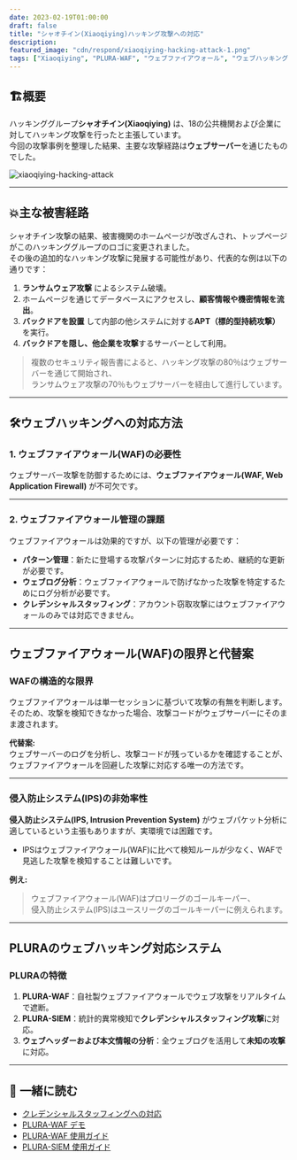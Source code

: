 ```yaml
---
date: 2023-02-19T01:00:00
draft: false
title: "シャオチイン(Xiaoqiying)ハッキング攻撃への対応"
description: 
featured_image: "cdn/respond/xiaoqiying-hacking-attack-1.png"
tags: ["Xiaoqiying", "PLURA-WAF", "ウェブファイアウォール", "ウェブハッキング", "攻撃対応", "クレデンシャルスタッフィング"]
---
```


## 🏗️概要

ハッキンググループ**シャオチイン(Xiaoqiying)** は、18の公共機関および企業に対してハッキング攻撃を行ったと主張しています。  
今回の攻撃事例を整理した結果、主要な攻撃経路は**ウェブサーバー**を通じたものでした。
<!--more-->
![xiaoqiying-hacking-attack](https://blog.plura.io/cdn/respond/xiaoqiying-hacking-attack-1.png)

---

## 💥主な被害経路

シャオチイン攻撃の結果、被害機関のホームページが改ざんされ、トップページがこのハッキンググループのロゴに変更されました。  
その後の追加的なハッキング攻撃に発展する可能性があり、代表的な例は以下の通りです：

1. **ランサムウェア攻撃** によるシステム破壊。  
2. ホームページを通じてデータベースにアクセスし、**顧客情報や機密情報を流出**。  
3. **バックドアを設置** して内部の他システムに対する**APT（標的型持続攻撃）** を実行。  
4. **バックドアを隠し、他企業を攻撃**するサーバーとして利用。

> 複数のセキュリティ報告書によると、ハッキング攻撃の80％はウェブサーバーを通じて開始され、  
> ランサムウェア攻撃の70％もウェブサーバーを経由して進行しています。

---

## 🛠️ウェブハッキングへの対応方法

### 1. ウェブファイアウォール(WAF)の必要性
ウェブサーバー攻撃を防御するためには、**ウェブファイアウォール(WAF, Web Application Firewall)** が不可欠です。

---

### 2. ウェブファイアウォール管理の課題

ウェブファイアウォールは効果的ですが、以下の管理が必要です：
- **パターン管理**：新たに登場する攻撃パターンに対応するため、継続的な更新が必要です。  
- **ウェブログ分析**：ウェブファイアウォールで防げなかった攻撃を特定するためにログ分析が必要です。  
- **クレデンシャルスタッフィング**：アカウント窃取攻撃にはウェブファイアウォールのみでは対応できません。

---

## ウェブファイアウォール(WAF)の限界と代替案

### WAFの構造的な限界
ウェブファイアウォールは単一セッションに基づいて攻撃の有無を判断します。  
そのため、攻撃を検知できなかった場合、攻撃コードがウェブサーバーにそのまま渡されます。  

**代替案:**  
ウェブサーバーのログを分析し、攻撃コードが残っているかを確認することが、  
ウェブファイアウォールを回避した攻撃に対応する唯一の方法です。

---

### 侵入防止システム(IPS)の非効率性
**侵入防止システム(IPS, Intrusion Prevention System)** がウェブパケット分析に適しているという主張もありますが、実環境では困難です。  
- IPSはウェブファイアウォール(WAF)に比べて検知ルールが少なく、WAFで見逃した攻撃を検知することは難しいです。  

**例え:**  
> ウェブファイアウォール(WAF)はプロリーグのゴールキーパー、  
> 侵入防止システム(IPS)はユースリーグのゴールキーパーに例えられます。

---

## PLURAのウェブハッキング対応システム

### PLURAの特徴
1. **PLURA-WAF**：自社製ウェブファイアウォールでウェブ攻撃をリアルタイムで遮断。  
2. **PLURA-SIEM**：統計的異常検知で**クレデンシャルスタッフィング攻撃**に対応。  
3. **ウェブヘッダーおよび本文情報の分析**：全ウェブログを活用して**未知の攻撃**に対応。

---

## 📖 一緒に読む

- [クレデンシャルスタッフィングへの対応](https://blog.plura.io/ko/respond/credential-stuffing-countermeasures/)  
- [PLURA-WAF デモ](https://youtu.be/sDssT98NCg0?si=EbAiClNRxZQXflQg)  
- [PLURA-WAF 使用ガイド](https://docs.plura.io/ko/fn/waf)  
- [PLURA-SIEM 使用ガイド](https://docs.plura.io/ko/fn/comm)

